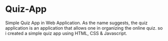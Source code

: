 # Quiz-App

Simple Quiz App in Web Application. As the name suggests, the quiz application is an application that allows one in organizing the online quiz. so i created a simple quiz app using HTML, CSS & Javascript.
